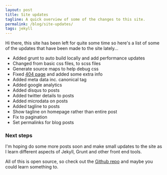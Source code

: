 ```yaml
---
layout: post
title: Site updates
tagline: A quick overview of some of the changes to this site.
permalink: /blog/site-updates/
tags: jekyll
---
```


Hi there, this site has been left for quite some time so here's a list of some of the updates that have been made to the site lately...

- Added grunt to auto build locally and add performance updates
- Changed from basic css files, to scss files
- Generate source maps to help debug css
- Fixed [404 page](http://tcmorris.net/404) and added some extra info
- Added meta data inc. canonical tag
- Added google analytics
- Added disqus to posts
- Added twitter details to posts
- Added microdata on posts
- Added tagline to posts
- Show tagline on homepage rather than entire post
- Fix to pagination
- Set permalinks for blog posts

### Next steps

I'm hoping do some more posts soon and make small updates to the site as I learn different aspects of Jekyll, Grunt and other front end tools.

All of this is open source, so check out the [Github repo](https://github.com/tcmorris/tcmorris.github.io) and maybe you could learn something to.